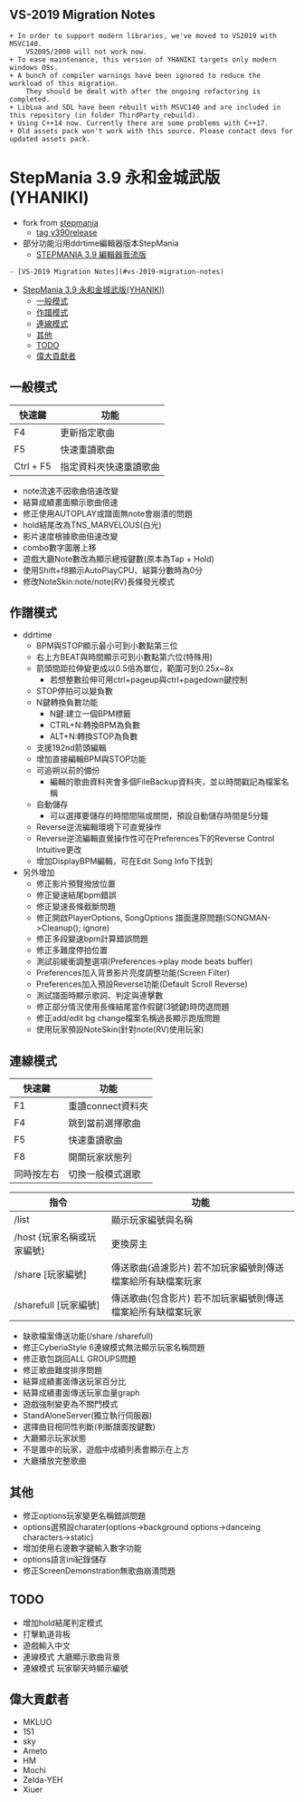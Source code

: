 
## VS-2019 Migration Notes
    + In order to support modern libraries, we've moved to VS2019 with MSVC140.
        VS2005/2008 will not work now.
    + To ease maintenance, this version of YHANIKI targets only modern windows OSs.
    + A bunch of compiler warnings have been ignored to reduce the workload of this migration.
        They should be dealt with after the ongoing refactoring is completed.
    + LibLua and SDL have been rebuilt with MSVC140 and are included in this repository (in folder ThirdParty_rebuild).
    + Using C++14 now. Currently there are some problems with C++17.
    + Old assets pack won't work with this source. Please contact devs for updated assets pack.


# StepMania 3.9 永和金城武版(YHANIKI)
  + fork from [stepmania](https://github.com/stepmania/stepmania)
    - [tag v390release](https://github.com/stepmania/stepmania/releases/tag/v390release)
  + 部分功能沿用ddrtime編輯器版本StepMania
    - [STEPMANIA 3.9 編輯器我流版](https://forum.gamer.com.tw/C.php?bsn=16862&snA=1184)
<!-- TOC -->

    - [VS-2019 Migration Notes](#vs-2019-migration-notes)
- [StepMania 3.9 永和金城武版(YHANIKI)](#stepmania-39-%e6%b0%b8%e5%92%8c%e9%87%91%e5%9f%8e%e6%ad%a6%e7%89%88yhaniki)
  - [一般模式](#%e4%b8%80%e8%88%ac%e6%a8%a1%e5%bc%8f)
  - [作譜模式](#%e4%bd%9c%e8%ad%9c%e6%a8%a1%e5%bc%8f)
  - [連線模式](#%e9%80%a3%e7%b7%9a%e6%a8%a1%e5%bc%8f)
  - [其他](#%e5%85%b6%e4%bb%96)
  - [TODO](#todo)
  - [偉大貢獻者](#%e5%81%89%e5%a4%a7%e8%b2%a2%e7%8d%bb%e8%80%85)

<!-- /TOC -->
## 一般模式
 | 快速鍵     | 功能                 |
 | ----      | ----                 |
 | F4        | 更新指定歌曲          |
 | F5        | 快速重讀歌曲          |
 | Ctrl + F5 | 指定資料夾快速重讀歌曲 |
 
  + note流速不因歌曲倍速改變
  + 結算成績畫面顯示歌曲倍速
  + 修正使用AUTOPLAY或譜面無note會崩潰的問題
  + hold結尾改為TNS_MARVELOUS(白光)
  + 影片速度根據歌曲倍速改變
  + combo數字圖層上移
  + 遊戲大廳Note數改為顯示總按鍵數(原本為Tap + Hold)
  + 使用Shift+f8顯示AutoPlayCPU、結算分數時為0分
  + 修改NoteSkin:note/note(RV)長條發光模式

## 作譜模式
  + ddrtime
    - BPM與STOP顯示最小可到小數點第三位 
    - 右上方BEAT與時間顯示可到小數點第六位(特殊用) 
    - 箭頭間距拉伸變更成以0.5倍為單位，範圍可到0.25x~8x 
      + 若想整數拉伸可用ctrl+pageup與ctrl+pagedown鍵控制 
    - STOP停拍可以變負數 
    - N鍵轉換負數功能
      + N鍵:建立一個BPM標籤 
      + CTRL+N:轉換BPM為負數
      + ALT+N:轉換STOP為負數 
    - 支援192nd箭頭編輯 
    - 增加直接編輯BPM與STOP功能 
    - 可追朔以前的備份  
      + 編輯的歌曲資料夾會多個FileBackup資料夾，並以時間戳記為檔案名稱 
    - 自動儲存
      + 可以選擇要儲存的時間間隔或關閉，預設自動儲存時間是5分鐘  
    - Reverse逆流編輯環境下可直覺操作  
    - Reverse逆流編輯直覺操作性可在Preferences下的Reverse Control Intuitive更改  
    - 增加DisplayBPM編輯，可在Edit Song Info下找到
  + 另外增加
    - 修正影片預覽撥放位置
    - 修正變速結尾bpm錯誤
    - 修正變速長條截斷問題
    - 修正開啟PlayerOptions, SongOptions 譜面還原問題(SONGMAN->Cleanup(); ignore)
    - 修正多段變速bpm計算錯誤問題
    - 修正多難度停拍位置
    - 測試前緩衝調整選項(Preferences->play mode beats buffer)
    - Preferences加入背景影片亮度調整功能(Screen Filter)
    - Preferences加入預設Reverse功能(Default Scroll Reverse)
    - 測試譜面時顯示歌詞、判定與連擊數
    - 修正部分情況使用長條結尾當作假鍵(3號鍵)時閃退問題
    - 修正add/edit bg change檔案名稱過長顯示跑版問題
    - 使用玩家預設NoteSkin(針對note(RV)使用玩家)

## 連線模式

  | 快速鍵     | 功能             |
  | -----     | -----            |
  | F1        | 重讀connect資料夾 |
  | F4        | 跳到當前選擇歌曲   |
  | F5        | 快速重讀歌曲      |
  | F8        | 開關玩家狀態列    |
  | 同時按左右 | 切換一般模式選歌  |
  
  | 指令                      | 功能                                                  |
  | -----                    | -----                                                 |
  | /list                    | 顯示玩家編號與名稱
  | /host {玩家名稱或玩家編號} | 更換房主                                               |
  | /share [玩家編號]         | 傳送歌曲(過濾影片) 若不加玩家編號則傳送檔案給所有缺檔案玩家 |
  | /sharefull [玩家編號]     | 傳送歌曲(包含影片) 若不加玩家編號則傳送檔案給所有缺檔案玩家 |
  + 缺歌檔案傳送功能(/share /sharefull)
  + 修正CyberiaStyle 6連線模式無法顯示玩家名稱問題
  + 修正歌包跳回ALL GROUPS問題
  + 修正歌曲難度排序問題
  + 結算成績畫面傳送玩家百分比
  + 結算成績畫面傳送玩家血量graph
  + 遊戲強制變更為不關門模式
  + StandAloneServer(獨立執行伺服器)
  + 選擇曲目相同性判斷(判斷譜面按鍵數)
  + 大廳顯示玩家狀態
  + 不是置中的玩家，遊戲中成績列表會顯示在上方
  + 大廳播放完整歌曲

## 其他
   + 修正options玩家變更名稱錯誤問題
   + options選預設charater(options->background options->danceing characters->static)
   + 增加使用右邊數字鍵輸入數字功能
   + options語言ini紀錄儲存
   + 修正ScreenDemonstration無歌曲崩潰問題

## TODO
  + 增加hold結尾判定模式
  + 打擊軌道背板
  + 遊戲輸入中文
  + 連線模式 大廳顯示歌曲背景
  + 連線模式 玩家聊天時顯示編號
  
## 偉大貢獻者
  + MKLUO
  + 151
  + sky
  + Ameto
  + HM
  + Mochi
  + Zelda-YEH
  + Xiuer
  